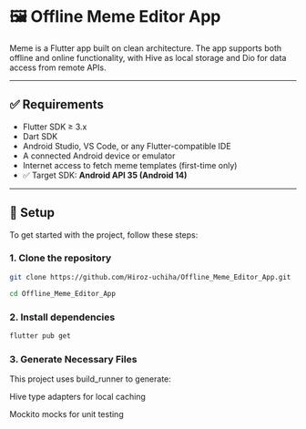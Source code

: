 # 🖼️ Offline Meme Editor App

Meme is a Flutter app built on clean architecture. The app supports both offline and online functionality, with Hive as local storage and Dio for data access from remote APIs.

---

## ✅ Requirements

- Flutter SDK ≥ 3.x
- Dart SDK
- Android Studio, VS Code, or any Flutter-compatible IDE
- A connected Android device or emulator
- Internet access to fetch meme templates (first-time only)
- ✅ Target SDK: **Android API 35 (Android 14)**

---

## 🔧 Setup

To get started with the project, follow these steps:

### 1. Clone the repository
```bash
git clone https://github.com/Hiroz-uchiha/Offline_Meme_Editor_App.git
```
```bash
cd Offline_Meme_Editor_App
```

### 2. Install dependencies
```bash
flutter pub get
```

### 3. Generate Necessary Files
This project uses build_runner to generate:

Hive type adapters for local caching

Mockito mocks for unit testing
